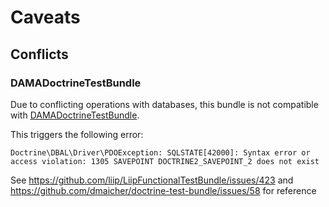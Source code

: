 # Caveats

## Conflicts

### DAMADoctrineTestBundle

Due to conflicting operations with databases, this bundle is not compatible with [DAMADoctrineTestBundle](https://github.com/dmaicher/doctrine-test-bundle). 

This triggers the following error:

```
Doctrine\DBAL\Driver\PDOException: SQLSTATE[42000]: Syntax error or access violation: 1305 SAVEPOINT DOCTRINE2_SAVEPOINT_2 does not exist
``` 

See https://github.com/liip/LiipFunctionalTestBundle/issues/423 and https://github.com/dmaicher/doctrine-test-bundle/issues/58 for reference
